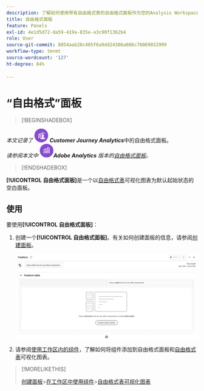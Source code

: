 ```yaml
---
description: 了解如何使用带有自由格式表的自由格式面板作为您的Analysis Workspace项目的开始状态。
title: 自由格式面板
feature: Panels
exl-id: 4e1d5d72-da59-419a-835e-a3c90f1362b4
role: User
source-git-commit: 8054aab28c405f6a9dd24306a086c78069032999
workflow-type: tm+mt
source-wordcount: '127'
ht-degree: 84%

---
```


# “自由格式”面板


>[!BEGINSHADEBOX]

_本文记录了_ ![CustomerJourneyAnalytics](/help/assets/icons/CustomerJourneyAnalytics.svg) _&#x200B;**Customer Journey Analytics**&#x200B;_&#x200B;中的自由格式面板。<br/>_请参阅本文中_ ![AdobeAnalytics](/help/assets/icons/AdobeAnalytics.svg) _&#x200B;**Adobe Analytics** 版本的[自由格式面板](https://experienceleague.adobe.com/zh-hans/docs/analytics/analyze/analysis-workspace/panels/freeform-panel)。_

>[!ENDSHADEBOX]


**[!UICONTROL 自由格式面板]**&#x200B;是一个以[自由格式表](/help/analysis-workspace/visualizations/freeform-table/freeform-table.md)可视化图表为默认起始状态的空白面板。

## 使用

要使用&#x200B;**[!UICONTROL 自由格式面板]**：

1. 创建一个&#x200B;**[!UICONTROL 自由格式面板]**。有关如何创建面板的信息，请参阅[创建面板](panels.md#create-a-panel)。

   ![默认自由格式面板显示带有自由格式表的空白面板。](assets/freeform-panel.png)

1. 请参阅[使用工作区内的组件](/help/components/use-components-in-workspace.md)，了解如何将组件添加到自由格式面板和[自由格式表](/help/analysis-workspace/visualizations/freeform-table/freeform-table.md)可视化图表。


>[!MORELIKETHIS]
>
>[创建面板](/help/analysis-workspace/c-panels/panels.md#create-a-panel)
>&#x200B;>[在工作区中使用组件](/help/components/use-components-in-workspace.md)
>&#x200B;>[自由格式表可视化图表](/help/analysis-workspace/visualizations/freeform-table/freeform-table.md)
>